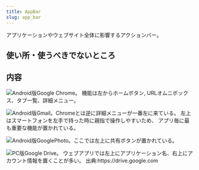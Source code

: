 ```yaml
---
title: AppBar
slug: app_bar
---
```


アプリケーションやウェブサイト全体に影響するアクションバー。

## 使い所・使うべきでないところ

## 内容

![](/component/app_bar/app_bar-sample-google_chrome.png "
    Android版Google Chrome。
    機能は左からホームボタン, URLオムニボックス、タブ一覧、詳細メニュー。
")

![](/component/app_bar/app_bar-sample-gmail.png "
    Android版Gmail。Chromeとは逆に詳細メニューが一番左に来ている。
    左上はスマートフォンを左手で持った時に親指で操作しやすいため、
    アプリ毎に最も重要な機能が置かれている。
")

![](/component/app_bar/app_bar-sample-google_photo.png "
    Android版GooglePhoto。ここでは左上に共有ボタンが置かれている。
")

![](/component/app_bar/app_bar-sample-google_drive.png "
    PC版Google Drive。
    ウェブアプリでは左上にアプリケーション名、右上にアカウント情報を置くことが多い。
    出典:https://drive.google.com
")
